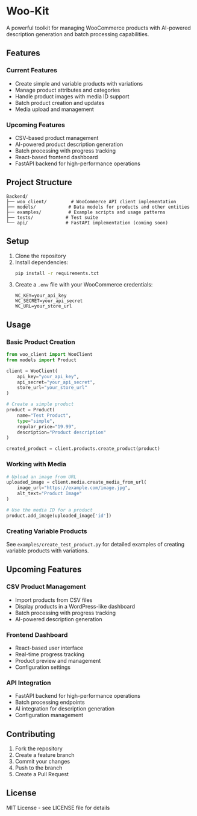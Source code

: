 # Woo-Kit

A powerful toolkit for managing WooCommerce products with AI-powered description generation and batch processing capabilities.

## Features

### Current Features
- Create simple and variable products with variations
- Manage product attributes and categories
- Handle product images with media ID support
- Batch product creation and updates
- Media upload and management

### Upcoming Features
- CSV-based product management
- AI-powered product description generation
- Batch processing with progress tracking
- React-based frontend dashboard
- FastAPI backend for high-performance operations

## Project Structure

```
Backend/
├── woo_client/         # WooCommerce API client implementation
├── models/            # Data models for products and other entities
├── examples/          # Example scripts and usage patterns
├── tests/            # Test suite
└── api/              # FastAPI implementation (coming soon)
```

## Setup

1. Clone the repository
2. Install dependencies:
   ```bash
   pip install -r requirements.txt
   ```
3. Create a `.env` file with your WooCommerce credentials:
   ```
   WC_KEY=your_api_key
   WC_SECRET=your_api_secret
   WC_URL=your_store_url
   ```

## Usage

### Basic Product Creation
```python
from woo_client import WooClient
from models import Product

client = WooClient(
    api_key="your_api_key",
    api_secret="your_api_secret",
    store_url="your_store_url"
)

# Create a simple product
product = Product(
    name="Test Product",
    type="simple",
    regular_price="19.99",
    description="Product description"
)

created_product = client.products.create_product(product)
```

### Working with Media
```python
# Upload an image from URL
uploaded_image = client.media.create_media_from_url(
    image_url="https://example.com/image.jpg",
    alt_text="Product Image"
)

# Use the media ID for a product
product.add_image(uploaded_image['id'])
```

### Creating Variable Products
See `examples/create_test_product.py` for detailed examples of creating variable products with variations.

## Upcoming Features

### CSV Product Management
- Import products from CSV files
- Display products in a WordPress-like dashboard
- Batch processing with progress tracking
- AI-powered description generation

### Frontend Dashboard
- React-based user interface
- Real-time progress tracking
- Product preview and management
- Configuration settings

### API Integration
- FastAPI backend for high-performance operations
- Batch processing endpoints
- AI integration for description generation
- Configuration management

## Contributing

1. Fork the repository
2. Create a feature branch
3. Commit your changes
4. Push to the branch
5. Create a Pull Request

## License

MIT License - see LICENSE file for details
